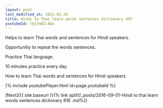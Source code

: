 ```yaml
---
layout: post
last_modified_at: 2021-03-29
title: Hindi to Thai learn words sentences dictionary 497 
youtubeId: tUj7m0Z-AEo
---
```

 
 
Helps to learn Thai words and sentences for Hindi speakers.

Opportunitiy to repeat the words sentences. 

Practice Thai language. 
 
10 minutes practice every day. 
 
How to learn Thai words and sentences for Hindi speakers 
 
{% include youtubePlayer.html id=page.youtubeId %}
 
 
[Next]({{ site.baseurl }}{% link  split1/_posts/2016-09-01-Hindi to thai learn words sentences dictionary 816 .md%})
 
